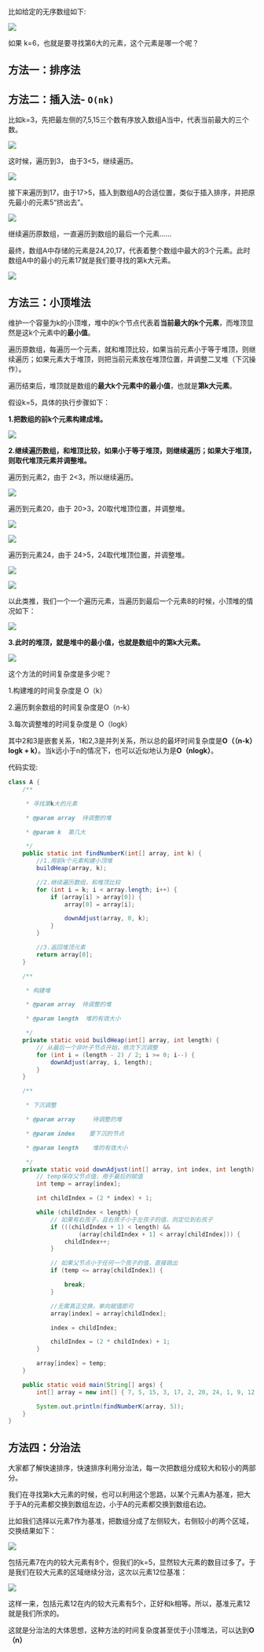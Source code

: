 比如给定的无序数组如下:

![](http://ww2.sinaimg.cn/large/006tNc79ly1g3wvbc4fhtj30mt0210sn.jpg)

如果 k=6，也就是要寻找第6大的元素，这个元素是哪一个呢？

## **方法一：排序法**

## **方法二：插入法**- `O(nk)`

比如k=3，先把最左侧的7,5,15三个数有序放入数组A当中，代表当前最大的三个数。

![](http://ww3.sinaimg.cn/large/006tNc79ly1g3wvda581cj30mw075t8s.jpg)

这时候，遍历到3， 由于3<5，继续遍历。

![](http://ww3.sinaimg.cn/large/006tNc79ly1g3wvdjivhxj30mw075glo.jpg)

接下来遍历到17，由于17>5，插入到数组A的合适位置，类似于插入排序，并把原先最小的元素5“挤出去”。

![](http://ww2.sinaimg.cn/large/006tNc79ly1g3wvdrf2pbj30n4075t8s.jpg)

继续遍历原数组，一直遍历到数组的最后一个元素......

最终，数组A中存储的元素是24,20,17，代表着整个数组中最大的3个元素。此时数组A中的最小的元素17就是我们要寻找的第k大元素。

![](http://ww3.sinaimg.cn/large/006tNc79ly1g3wve822irj30mw075q30.jpg)

## **方法三：小顶堆法**

维护一个容量为k的小顶堆，堆中的k个节点代表着**当前最大的k个元素**，而堆顶显然是这k个元素中的**最小值**。

遍历原数组，每遍历一个元素，就和堆顶比较，如果当前元素小于等于堆顶，则继续遍历；如果元素大于堆顶，则把当前元素放在堆顶位置，并调整二叉堆（下沉操作）。

遍历结束后，堆顶就是数组的**最大k个元素中的最小值**，也就是**第k大元素**。



假设k=5，具体的执行步骤如下：

**1.把数组的前k个元素构建成堆。**

![](http://ww3.sinaimg.cn/large/006tNc79ly1g3wvfs3qnjj30mt0ag74f.jpg)



**2.继续遍历数组，和堆顶比较，如果小于等于堆顶，则继续遍历；如果大于堆顶，则取代堆顶元素并调整堆。**

遍历到元素2，由于 2<3，所以继续遍历。

![](http://ww1.sinaimg.cn/large/006tNc79ly1g3wvg5g1lhj30mt0agt8u.jpg)

遍历到元素20，由于 20>3，20取代堆顶位置，并调整堆。

![](http://ww2.sinaimg.cn/large/006tNc79ly1g3wvggoe6vj30mt0ag74f.jpg)

![](http://ww2.sinaimg.cn/large/006tNc79ly1g3wvgpoi8bj30mt0ag74f.jpg)

遍历到元素24，由于 24>5，24取代堆顶位置，并调整堆。

![](http://ww4.sinaimg.cn/large/006tNc79ly1g3wvh3qrxcj30mt0agdfz.jpg)

![](http://ww3.sinaimg.cn/large/006tNc79ly1g3wvh7nt6kj30mt0agaa7.jpg)

以此类推，我们一个一个遍历元素，当遍历到最后一个元素8的时候，小顶堆的情况如下：

![](http://ww1.sinaimg.cn/large/006tNc79ly1g3wvhfrcq3j30mt0agaa7.jpg)

**3.此时的堆顶，就是堆中的最小值，也就是数组中的第k大元素。**

![](http://ww4.sinaimg.cn/large/006tNc79ly1g3wvhpdrg5j307307iq2v.jpg)

这个方法的时间复杂度是多少呢？



1.构建堆的时间复杂度是 O（k）

2.遍历剩余数组的时间复杂度是O（n-k）

3.每次调整堆的时间复杂度是 O（logk）



其中2和3是嵌套关系，1和2,3是并列关系，所以总的最坏时间复杂度是**O（（n-k）logk + k）**。当k远小于n的情况下，也可以近似地认为是**O（nlogk）**。

代码实现:

```java
class A {
    /**

     * 寻找第k大的元素

     * @param array  待调整的堆

     * @param k  第几大

     */
    public static int findNumberK(int[] array, int k) {
        //1.用前k个元素构建小顶堆
        buildHeap(array, k);

        //2.继续遍历数组，和堆顶比较
        for (int i = k; i < array.length; i++) {
            if (array[i] > array[0]) {
                array[0] = array[i];

                downAdjust(array, 0, k);
            }
        }

        //3.返回堆顶元素
        return array[0];
    }

    /**

     * 构建堆

     * @param array  待调整的堆

     * @param length  堆的有效大小

     */
    private static void buildHeap(int[] array, int length) {
        // 从最后一个非叶子节点开始，依次下沉调整
        for (int i = (length - 2) / 2; i >= 0; i--) {
            downAdjust(array, i, length);
        }
    }

    /**

     * 下沉调整

     * @param array     待调整的堆

     * @param index    要下沉的节点

     * @param length    堆的有效大小

     */
    private static void downAdjust(int[] array, int index, int length) {
        // temp保存父节点值，用于最后的赋值
        int temp = array[index];

        int childIndex = (2 * index) + 1;

        while (childIndex < length) {
            // 如果有右孩子，且右孩子小于左孩子的值，则定位到右孩子
            if (((childIndex + 1) < length) &&
                    (array[childIndex + 1] < array[childIndex])) {
                childIndex++;
            }

            // 如果父节点小于任何一个孩子的值，直接跳出
            if (temp <= array[childIndex]) {

                break;
            }

            //无需真正交换，单向赋值即可
            array[index] = array[childIndex];

            index = childIndex;

            childIndex = (2 * childIndex) + 1;
        }

        array[index] = temp;
    }

    public static void main(String[] args) {
        int[] array = new int[] { 7, 5, 15, 3, 17, 2, 20, 24, 1, 9, 12, 8 };

        System.out.println(findNumberK(array, 5));
    }
}

```

## **方法四：分治法**

大家都了解快速排序，快速排序利用分治法，每一次把数组分成较大和较小的两部分。

我们在寻找第k大元素的时候，也可以利用这个思路，以某个元素A为基准，把大于于A的元素都交换到数组左边，小于A的元素都交换到数组右边。

比如我们选择以元素7作为基准，把数组分成了左侧较大，右侧较小的两个区域，交换结果如下：

![](http://ww4.sinaimg.cn/large/006tNc79ly1g3wvl4463zj30mu04474b.jpg)



包括元素7在内的较大元素有8个，但我们的k=5，显然较大元素的数目过多了。于是我们在较大元素的区域继续分治，这次以元素12位基准：

![](http://ww1.sinaimg.cn/large/006tNc79ly1g3wvlb3tkkj30mu0443yj.jpg)

这样一来，包括元素12在内的较大元素有5个，正好和k相等。所以，基准元素12就是我们所求的。

这就是分治法的大体思想，这种方法的时间复杂度甚至优于小顶堆法，可以达到**O（n）**









































